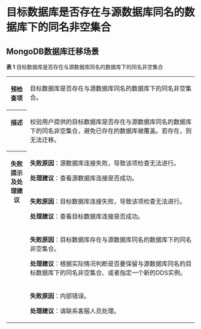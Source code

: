 # 目标数据库是否存在与源数据库同名的数据库下的同名非空集合<a name="drs_11_0043"></a>

## MongoDB数据库迁移场景<a name="section44628183348"></a>

**表 1**  目标数据库是否存在与源数据库同名的数据库下的同名非空集合

<a name="table18108192214474"></a>
<table><tbody><tr id="row19108192294711"><th class="firstcol" valign="top" width="11%" id="mcps1.2.3.1.1"><p id="p191087222477"><a name="p191087222477"></a><a name="p191087222477"></a><strong id="b13108162214473"><a name="b13108162214473"></a><a name="b13108162214473"></a>预检查项</strong></p>
</th>
<td class="cellrowborder" valign="top" width="89%" headers="mcps1.2.3.1.1 "><p id="p01081022104711"><a name="p01081022104711"></a><a name="p01081022104711"></a>目标数据库是否存在与源数据库同名的数据库下的<span class="keyword" id="keyword10961165684518"><a name="keyword10961165684518"></a><a name="keyword10961165684518"></a>同名非空集合</span>。</p>
</td>
</tr>
<tr id="row3108132254714"><th class="firstcol" valign="top" width="11%" id="mcps1.2.3.2.1"><p id="p1710810224473"><a name="p1710810224473"></a><a name="p1710810224473"></a><strong id="b510892211472"><a name="b510892211472"></a><a name="b510892211472"></a>描述</strong></p>
</th>
<td class="cellrowborder" valign="top" width="89%" headers="mcps1.2.3.2.1 "><p id="p15372705185323"><a name="p15372705185323"></a><a name="p15372705185323"></a>校验用户提供的目标数据库是否存在与源数据库同名的数据库下的同名非空集合，避免已存在的数据库被覆盖。若存在，则无法迁移。</p>
</td>
</tr>
<tr id="row212432224711"><th class="firstcol" rowspan="4" valign="top" width="11%" id="mcps1.2.3.3.1"><p id="p1412462211472"><a name="p1412462211472"></a><a name="p1412462211472"></a><strong id="b111246227470"><a name="b111246227470"></a><a name="b111246227470"></a>失败提示及<strong id="b117671048113514"><a name="b117671048113514"></a><a name="b117671048113514"></a>处理建议</strong></strong></p>
</th>
<td class="cellrowborder" valign="top" width="89%" headers="mcps1.2.3.3.1 "><p id="p18705213564"><a name="p18705213564"></a><a name="p18705213564"></a><strong id="b16814162110612"><a name="b16814162110612"></a><a name="b16814162110612"></a>失败原因</strong>：源数据库连接失败，导致该项检查无法进行。</p>
<p id="p7752512363"><a name="p7752512363"></a><a name="p7752512363"></a><strong id="b781383184011"><a name="b781383184011"></a><a name="b781383184011"></a>处理建议</strong>：查看源数据库连接是否成功。</p>
</td>
</tr>
<tr id="row129649259519"><td class="cellrowborder" valign="top" headers="mcps1.2.3.3.1 "><p id="p11964112511519"><a name="p11964112511519"></a><a name="p11964112511519"></a><strong id="b2033537163"><a name="b2033537163"></a><a name="b2033537163"></a>失败原因</strong>：目标数据库连接失败，导致该项检查无法进行。</p>
<p id="p131526501453"><a name="p131526501453"></a><a name="p131526501453"></a><strong id="b050145984012"><a name="b050145984012"></a><a name="b050145984012"></a>处理建议</strong>：查看目标数据库连接是否成功。</p>
</td>
</tr>
<tr id="row63381928054"><td class="cellrowborder" valign="top" headers="mcps1.2.3.3.1 "><p id="p183381228256"><a name="p183381228256"></a><a name="p183381228256"></a><strong id="b1498716381464"><a name="b1498716381464"></a><a name="b1498716381464"></a>失败原因</strong>：目标数据库存在与源数据库同名的数据库下的同名非空集合。</p>
<p id="p24392581751"><a name="p24392581751"></a><a name="p24392581751"></a><strong id="b19672315418"><a name="b19672315418"></a><a name="b19672315418"></a>处理建议</strong>：根据实际情况判断是否要保留与源数据库同名的目标数据库下的同名非空集合、或者指定一个新的DDS实例。</p>
</td>
</tr>
<tr id="row2012416221472"><td class="cellrowborder" valign="top" headers="mcps1.2.3.3.1 "><p id="p2331461466"><a name="p2331461466"></a><a name="p2331461466"></a><strong id="b14502154018615"><a name="b14502154018615"></a><a name="b14502154018615"></a>失败原因</strong>：内部错误。</p>
<p id="p15111111012612"><a name="p15111111012612"></a><a name="p15111111012612"></a><strong id="b15891153114115"><a name="b15891153114115"></a><a name="b15891153114115"></a>处理建议</strong>：请联系客服人员处理。</p>
</td>
</tr>
</tbody>
</table>


